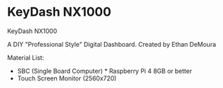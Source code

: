 # KeyDash NX1000
KeyDash NX1000

A DIY "Professional Style" Digital Dashboard. Created by Ethan DeMoura

Material List:
- SBC (Single Board Computer) * Raspberry Pi 4 8GB or better
- Touch Screen Monitor (2560x720)
